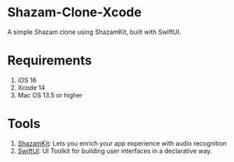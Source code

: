 # Shazam-Clone-Xcode

A simple Shazam clone using ShazamKit, built with SwiftUI.


# Requirements

1. iOS 16
2. Xcode 14
3. Mac OS 13.5 or higher


# Tools

1. [ShazamKit](https://developer.apple.com/shazamkit/): Lets you enrich your app experience with audio recognition
2. [SwiftUI](https://developer.apple.com/xcode/swiftui/): UI Toolkit for building user interfaces in a declarative way.
